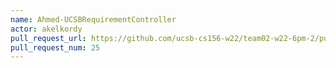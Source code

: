 ```yaml
---
name: Ahmed-UCSBRequirementController
actor: akelkordy
pull_request_url: https://github.com/ucsb-cs156-w22/team02-w22-6pm-2/pull/25
pull_request_num: 25
---
```

